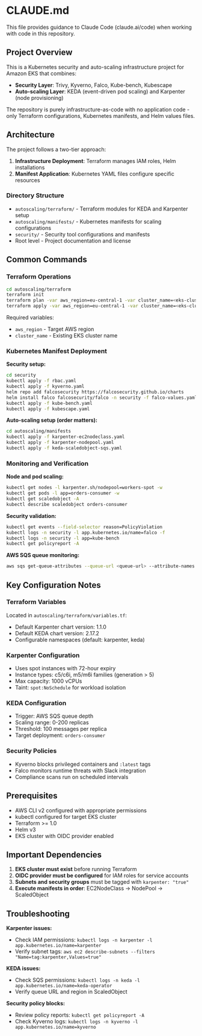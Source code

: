 # CLAUDE.md

This file provides guidance to Claude Code (claude.ai/code) when working with code in this repository.

## Project Overview

This is a Kubernetes security and auto-scaling infrastructure project for Amazon EKS that combines:
- **Security Layer**: Trivy, Kyverno, Falco, Kube-bench, Kubescape
- **Auto-scaling Layer**: KEDA (event-driven pod scaling) and Karpenter (node provisioning)

The repository is purely infrastructure-as-code with no application code - only Terraform configurations, Kubernetes manifests, and Helm values files.

## Architecture

The project follows a two-tier approach:
1. **Infrastructure Deployment**: Terraform manages IAM roles, Helm installations
2. **Manifest Application**: Kubernetes YAML files configure specific resources

### Directory Structure
- `autoscaling/terraform/` - Terraform modules for KEDA and Karpenter setup
- `autoscaling/manifests/` - Kubernetes manifests for scaling configurations
- `security/` - Security tool configurations and manifests
- Root level - Project documentation and license

## Common Commands

### Terraform Operations
```bash
cd autoscaling/terraform
terraform init
terraform plan -var aws_region=eu-central-1 -var cluster_name=<eks-cluster-name>
terraform apply -var aws_region=eu-central-1 -var cluster_name=<eks-cluster-name>
```

Required variables:
- `aws_region` - Target AWS region
- `cluster_name` - Existing EKS cluster name

### Kubernetes Manifest Deployment

**Security setup:**
```bash
cd security
kubectl apply -f rbac.yaml
kubectl apply -f kyverno.yaml
helm repo add falcosecurity https://falcosecurity.github.io/charts
helm install falco falcosecurity/falco -n security -f falco-values.yaml
kubectl apply -f kube-bench.yaml
kubectl apply -f kubescape.yaml
```

**Auto-scaling setup (order matters):**
```bash
cd autoscaling/manifests
kubectl apply -f karpenter-ec2nodeclass.yaml
kubectl apply -f karpenter-nodepool.yaml
kubectl apply -f keda-scaledobject-sqs.yaml
```

### Monitoring and Verification

**Node and pod scaling:**
```bash
kubectl get nodes -l karpenter.sh/nodepool=workers-spot -w
kubectl get pods -l app=orders-consumer -w
kubectl get scaledobject -A
kubectl describe scaledobject orders-consumer
```

**Security validation:**
```bash
kubectl get events --field-selector reason=PolicyViolation
kubectl logs -n security -l app.kubernetes.io/name=falco -f
kubectl logs -n security -l app=kube-bench
kubectl get policyreport -A
```

**AWS SQS queue monitoring:**
```bash
aws sqs get-queue-attributes --queue-url <queue-url> --attribute-names ApproximateNumberOfMessages
```

## Key Configuration Notes

### Terraform Variables
Located in `autoscaling/terraform/variables.tf`:
- Default Karpenter chart version: 1.1.0
- Default KEDA chart version: 2.17.2
- Configurable namespaces (default: karpenter, keda)

### Karpenter Configuration
- Uses spot instances with 72-hour expiry
- Instance types: c5/c6i, m5/m6i families (generation > 5)
- Max capacity: 1000 vCPUs
- Taint: `spot:NoSchedule` for workload isolation

### KEDA Configuration
- Trigger: AWS SQS queue depth
- Scaling range: 0-200 replicas
- Threshold: 100 messages per replica
- Target deployment: `orders-consumer`

### Security Policies
- Kyverno blocks privileged containers and `:latest` tags
- Falco monitors runtime threats with Slack integration
- Compliance scans run on scheduled intervals

## Prerequisites

- AWS CLI v2 configured with appropriate permissions
- kubectl configured for target EKS cluster
- Terraform >= 1.0
- Helm v3
- EKS cluster with OIDC provider enabled

## Important Dependencies

1. **EKS cluster must exist** before running Terraform
2. **OIDC provider must be configured** for IAM roles for service accounts
3. **Subnets and security groups** must be tagged with `karpenter: "true"`
4. **Execute manifests in order**: EC2NodeClass → NodePool → ScaledObject

## Troubleshooting

**Karpenter issues:**
- Check IAM permissions: `kubectl logs -n karpenter -l app.kubernetes.io/name=karpenter`
- Verify subnet tags: `aws ec2 describe-subnets --filters "Name=tag:karpenter,Values=true"`

**KEDA issues:**
- Check SQS permissions: `kubectl logs -n keda -l app.kubernetes.io/name=keda-operator`
- Verify queue URL and region in ScaledObject

**Security policy blocks:**
- Review policy reports: `kubectl get policyreport -A`
- Check Kyverno logs: `kubectl logs -n kyverno -l app.kubernetes.io/name=kyverno`